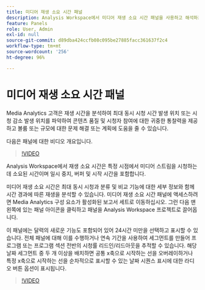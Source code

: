 ```yaml
---
title: 미디어 재생 소요 시간 패널
description: Analysis Workspace에서 미디어 재생 소요 시간 패널을 사용하고 해석하는 방법.
feature: Panels
role: User, Admin
exl-id: null
source-git-commit: d89dba424ccfb08c095be27885facc361637f2c4
workflow-type: tm+mt
source-wordcount: '256'
ht-degree: 96%

---
```



# 미디어 재생 소요 시간 패널

Media Analytics 고객은 재생 시간을 분석하여 최대 동시 시청 시간 발생 위치 또는 시청 감소 발생 위치를 파악하여 콘텐츠 품질 및 시청자 참여에 대한 귀중한 통찰력을 제공하고 볼륨 또는 규모에 대한 문제 해결 또는 계획에 도움을 줄 수 있습니다.

다음은 패널에 대한 비디오 개요입니다.

>[!VIDEO](https://video.tv.adobe.com/v/338699/?quality=12&learn=on)

Analysis Workspace에서 재생 소요 시간은 특정 시점에서 미디어 스트림을 시청하는 데 소요된 시간이며 일시 중지, 버퍼 및 시작 시간을 포함합니다.

미디어 재생 소요 시간은 최대 동시 시청과 분류 및 비교 기능에 대한 세부 정보와 함께 시간 경과에 따른 재생을 분석할 수 있습니다. 미디어 재생 소요 시간 패널에 액세스하려면 Media Analytics 구성 요소가 활성화된 보고서 세트로 이동하십시오. 그런 다음 맨 왼쪽에 있는 패널 아이콘을 클릭하고 패널을 Analysis Workspace 프로젝트로 끌어옵니다.

이 패널에는 달력의 새로운 기능도 포함되어 있어 24시간 미만을 선택하고 표시할 수 있습니다. 전체 패널에 대해 이를 수행하거나 연속 기간을 사용하여 세그먼트를 만들어 프로그램 또는 프로그램 섹션 전반의 시청률 리드인/리드아웃을 추적할 수 있습니다. 해당 날짜 세그먼트 중 두 개 이상을 배치하면 공통 x축으로 시작하는 선을 오버레이하거나 특정 x축으로 시작하는 선을 순차적으로 표시할 수 있는 날짜 시퀀스 표시에 대한 라디오 버튼 옵션이 표시됩니다.

>[!VIDEO](https://video.tv.adobe.com/v/338699)
